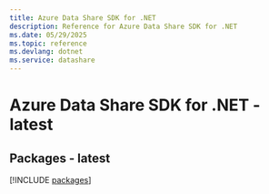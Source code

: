 ```yaml
---
title: Azure Data Share SDK for .NET
description: Reference for Azure Data Share SDK for .NET
ms.date: 05/29/2025
ms.topic: reference
ms.devlang: dotnet
ms.service: datashare
---
```

# Azure Data Share SDK for .NET - latest
## Packages - latest
[!INCLUDE [packages](data-share-index.md)]
